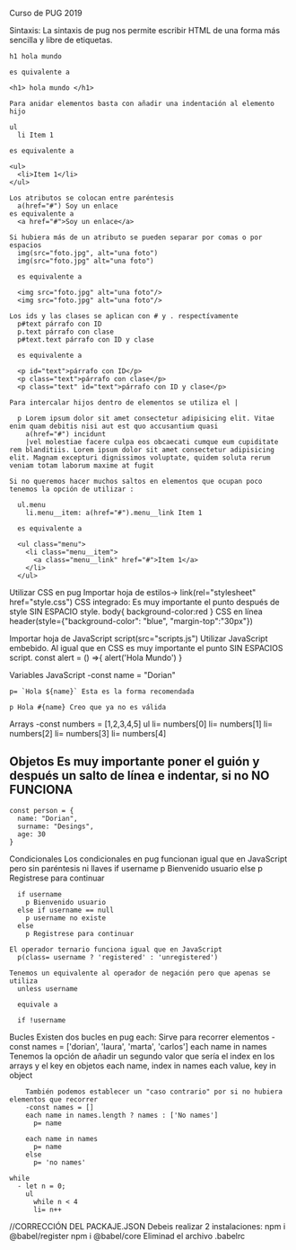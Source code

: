 Curso de PUG 2019

Sintaxis:
    La sintaxis de pug nos permite escribir HTML de una forma más sencilla y libre de etiquetas.

    h1 hola mundo 
    
    es quivalente a
    
    <h1> hola mundo </h1>

    Para anidar elementos basta con añadir una indentación al elemento hijo

    ul
      li Item 1

    es equivalente a

    <ul>
      <li>Item 1</li>
    </ul>

    Los atributos se colocan entre paréntesis
      a(href="#") Soy un enlace
    es equivalente a 
      <a href="#">Soy un enlace</a>

    Si hubiera más de un atributo se pueden separar por comas o por espacios
      img(src="foto.jpg", alt="una foto")
      img(src="foto.jpg" alt="una foto")

      es equivalente a 

      <img src="foto.jpg" alt="una foto"/>
      <img src="foto.jpg" alt="una foto"/>

    Los ids y las clases se aplican con # y . respectívamente
      p#text párrafo con ID
      p.text párrafo con clase
      p#text.text párrafo con ID y clase

      es equivalente a 

      <p id="text">párrafo con ID</p>
      <p class="text">párrafo con clase</p>
      <p class="text" id="text">párrafo con ID y clase</p>

    Para intercalar hijos dentro de elementos se utiliza el |

      p Lorem ipsum dolor sit amet consectetur adipisicing elit. Vitae enim quam debitis nisi aut est quo accusantium quasi
        a(href="#") incidunt
        |vel molestiae facere culpa eos obcaecati cumque eum cupiditate rem blanditiis. Lorem ipsum dolor sit amet consectetur adipisicing elit. Magnam excepturi dignissimos voluptate, quidem soluta rerum veniam totam laborum maxime at fugit

    Si no queremos hacer muchos saltos en elementos que ocupan poco tenemos la opción de utilizar :

      ul.menu
        li.menu__item: a(href="#").menu__link Item 1

      es equivalente a 

      <ul class="menu">
        <li class="menu__item">
          <a class="menu__link" href="#">Item 1</a>
        </li>
      </ul>

  Utilizar CSS en pug
    Importar hoja de estilos-> link(rel="stylesheet" href="style.css")
    CSS integrado: Es muy importante el punto después de style SIN ESPACIO
      style.
        body{
          background-color:red
        }
    CSS en línea
      header(style={"background-color": "blue", "margin-top":"30px"})
      
  Importar hoja de JavaScript
    script(src="scripts.js")
  Utilizar JavaScript embebido. Al igual que en CSS es muy importante el punto SIN ESPACIOS
    script.
      const alert = () =>{
        alert('Hola Mundo')
      }
      
  Variables JavaScript
    -const name = "Dorian"

    p= `Hola ${name}` Esta es la forma recomendada

    p Hola #{name} Creo que ya no es válida

  Arrays
      -const numbers = [1,2,3,4,5]
      ul
        li= numbers[0]
        li= numbers[1]
        li= numbers[2]
        li= numbers[3]
        li= numbers[4]

  Objetos
  Es muy importante poner el guión y después un salto de línea e indentar, si no NO FUNCIONA
  -
    const person = {
      name: "Dorian",
      surname: "Desings",
      age: 30
    }

  Condicionales
    Los condicionales en pug funcionan igual que en JavaScript pero sin paréntesis ni llaves
      if username
        p Bienvenido usuario
      else
        p Registrese para continuar

      if username
        p Bienvenido usuario
      else if username == null
        p username no existe
      else 
        p Registrese para continuar

    El operador ternario funciona igual que en JavaScript
      p(class= username ? 'registered' : 'unregistered')

    Tenemos un equivalente al operador de negación pero que apenas se utiliza
      unless username

      equivale a

      if !username

  Bucles
    Existen dos bucles en pug
      each:
        Sirve para recorrer elementos
          -const names = ['dorian', 'laura', 'marta', 'carlos']
           each name in names
        Tenemos la opción de añadir un segundo valor que sería el index en los arrays y el key en objetos
          each name, index in names
          each value, key in object

        También podemos establecer un "caso contrario" por si no hubiera elementos que recorrer
        -const names = []
        each name in names.length ? names : ['No names']
          p= name

        each name in names
          p= name
        else
          p= 'no names'

    while
      - let n = 0;
        ul
          while n < 4
          li= n++

//CORRECCIÓN DEL PACKAJE.JSON
  Debeis realizar 2 instalaciones:
  npm i @babel/register
  npm i @babel/core
  Eliminad el archivo .babelrc


  
       


